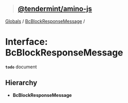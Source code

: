 > ## [@tendermint/amino-js](../README.md)

[Globals](../README.md) / [BcBlockResponseMessage](bcblockresponsemessage.md) /

# Interface: BcBlockResponseMessage

**`todo`** document

## Hierarchy

* **BcBlockResponseMessage**